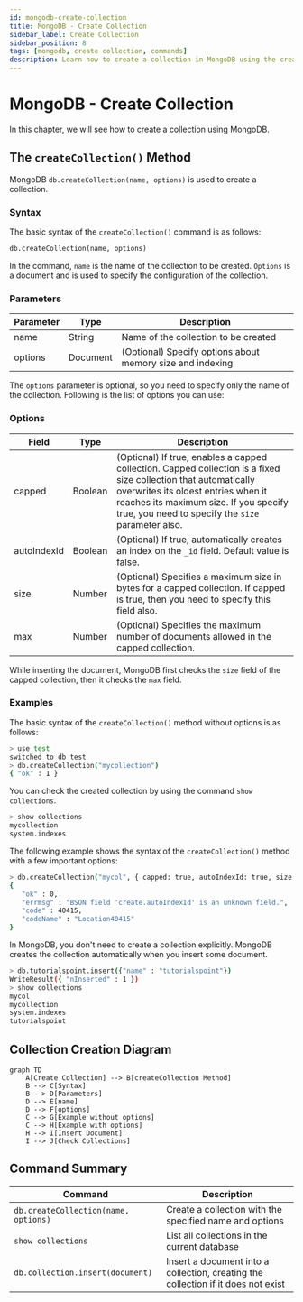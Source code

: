 ```yaml
---
id: mongodb-create-collection
title: MongoDB - Create Collection
sidebar_label: Create Collection
sidebar_position: 8
tags: [mongodb, create collection, commands]
description: Learn how to create a collection in MongoDB using the createCollection() method, along with examples, options, and additional commands.
---
```


# MongoDB - Create Collection

In this chapter, we will see how to create a collection using MongoDB.

## The `createCollection()` Method

MongoDB `db.createCollection(name, options)` is used to create a collection.

### Syntax

The basic syntax of the `createCollection()` command is as follows:

```sql
db.createCollection(name, options)
```

In the command, `name` is the name of the collection to be created. `Options` is a document and is used to specify the configuration of the collection.

### Parameters

| Parameter | Type   | Description                                                      |
|-----------|--------|------------------------------------------------------------------|
| name      | String | Name of the collection to be created                             |
| options   | Document | (Optional) Specify options about memory size and indexing       |

The `options` parameter is optional, so you need to specify only the name of the collection. Following is the list of options you can use:

### Options

| Field         | Type    | Description                                                                                                        |
|---------------|---------|--------------------------------------------------------------------------------------------------------------------|
| capped        | Boolean | (Optional) If true, enables a capped collection. Capped collection is a fixed size collection that automatically overwrites its oldest entries when it reaches its maximum size. If you specify true, you need to specify the `size` parameter also. |
| autoIndexId   | Boolean | (Optional) If true, automatically creates an index on the `_id` field. Default value is false.                      |
| size          | Number  | (Optional) Specifies a maximum size in bytes for a capped collection. If capped is true, then you need to specify this field also. |
| max           | Number  | (Optional) Specifies the maximum number of documents allowed in the capped collection.                              |

While inserting the document, MongoDB first checks the `size` field of the capped collection, then it checks the `max` field.

### Examples

The basic syntax of the `createCollection()` method without options is as follows:

```bash
> use test
switched to db test
> db.createCollection("mycollection")
{ "ok" : 1 }
```

You can check the created collection by using the command `show collections`.

```bash
> show collections
mycollection
system.indexes
```

The following example shows the syntax of the `createCollection()` method with a few important options:

```bash
> db.createCollection("mycol", { capped: true, autoIndexId: true, size: 6142800, max: 10000 })
{
   "ok" : 0,
   "errmsg" : "BSON field 'create.autoIndexId' is an unknown field.",
   "code" : 40415,
   "codeName" : "Location40415"
}
```

In MongoDB, you don't need to create a collection explicitly. MongoDB creates the collection automatically when you insert some document.

```bash
> db.tutorialspoint.insert({"name" : "tutorialspoint"})
WriteResult({ "nInserted" : 1 })
> show collections
mycol
mycollection
system.indexes
tutorialspoint
```

## Collection Creation Diagram

```mermaid
graph TD
    A[Create Collection] --> B[createCollection Method]
    B --> C[Syntax]
    B --> D[Parameters]
    D --> E[name]
    D --> F[options]
    C --> G[Example without options]
    C --> H[Example with options]
    H --> I[Insert Document]
    I --> J[Check Collections]
```

## Command Summary

| Command                                    | Description                                                                 |
|--------------------------------------------|-----------------------------------------------------------------------------|
| `db.createCollection(name, options)`       | Create a collection with the specified name and options                     |
| `show collections`                         | List all collections in the current database                                |
| `db.collection.insert(document)`           | Insert a document into a collection, creating the collection if it does not exist |
